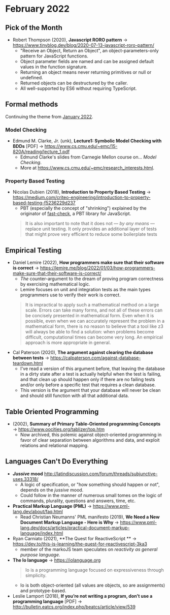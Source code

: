# February 2022

## Pick of the Month

+ Robert Thompson (2020), **Javascript RORO pattern** &#8594; https://www.tinyblog.dev/blog/2020-07-13-javascript-roro-pattern/
    - "Receive an Object, Return an Object", an object-parameters-only pattern for JavaScript functions.
    - Object parameter fields are named and can be assigned default values in the function signature.
    - Returning an object means never returning primitives or null or undefined.
    - Returned objects can be destructured by the caller.
    - All well-supported by ES6 without requiring TypeScript.

## Formal methods

Continuing the theme from [January 2022](https://github.com/dfkaye/dev-links/blob/6659ab1c42c87949884f9ae4220075818fde5a18/2022/january.md#formal-methods).

### Model Checking

+ Edmund M. Clarke, Jr. (unk), **Lecture1: Symbolic Model Checking with BDDs** \[PDF\] &#8594; https://www.cs.cmu.edu/~emc/15-820A/reading/lecture_1.pdf
    - Edmund Clarke's slides from Carnegie Mellon course on&hellip; *Model Checking*.
    - More at https://www.cs.cmu.edu/~emc/research_interests.html.

### Property Based Testing

+ Nicolas Dubien (2018), **Introduction to Property Based Testing** &#8594; https://medium.com/criteo-engineering/introduction-to-property-based-testing-f5236229d237
    - PBT (especially the concept of "shrinking") explained by the originator of [fast-check](https://github.com/dubzzz/fast-check), a PBT library for JavaScript.
    > It is also important to note that it does not — *by any means* — replace unit testing. It only provides an additional layer of tests that might prove very efficient to reduce some boilerplate tests

## Empirical Testing

+ Daniel Lemire (2022), **How programmers make sure that their software is correct** &#8594; https://lemire.me/blog/2022/01/03/how-programmers-make-sure-that-their-software-is-correct/
    - *The* counter-argument to the dream of proving program correctness by exercising mathematical logic.
    - Lemire focuses on unit and integration tests as the main types programmers use to verify their work is correct.
    > It is impractical to apply such a mathematical method on a large scale. Errors can take many forms, and not all of these errors can be concisely presented in mathematical form. Even when it is possible, even when we can accurately represent the problem in a mathematical form, there is no reason to believe that a tool like z3 will always be able to find a solution: when problems become difficult, computational times can become very long. An empirical approach is more appropriate in general.
+ Cal Paterson (2020), **The argument against clearing the database between tests** &#8594; https://calpaterson.com/against-database-teardown.html
    - I've read a version of this argument before, that leaving the database in a dirty state after a test is actually helpful when the test is failing, and that clean up should happen only if there are no failing tests and/or only before a specific test that requires a clean database.
    - This version is the argument that your database will never be clean and should still function with all that additional data.

## Table Oriented Programming

+ (2002), **Summary of Primary Table-Oriented programming Concepts** &#8594; https://www.oocities.org/tablizer/top.htm
    - Now archived, this polemic against object-oriented programming in favor of clear separation between algorithms and data, and exploit relations and relational mapping.


## Languages Can't Do Everything

+ **_Jussive_ mood** http://latindiscussion.com/forum/threads/subjunctive-uses.33318/
    - A logic of specification, or "how something should happen or not", depends on the *jussive* mood.
    - Could follow in the manner of numerous small tomes on the logic of commands, plurality, questions and answers, time, etc.
+ **Practical Markup Language (PML)** &#8594; https://www.pml-lang.dev/about/faq.html
    - Read Christian Neumanns' PML manifesto (2019), **We Need a New Document Markup Language - Here is Why** &#8594; https://www.pml-lang.dev/docs/articles/practical-document-markup-language/index.html
+ Ryan Carniato (2021), **The Quest for ReactiveScript ** &#8594; https://dev.to/this-is-learning/the-quest-for-reactivescript-3ka3
    - member of the markoJS team speculates on *reactivity as general purpose language*.
+ **The Io language** &#8594; https://iolanguage.org
    >  Io is a programming language focused on expressiveness through simplicity.
    - Io is both object-oriented (all values are objects, so are assignments) and prototype-based.
+ Leslie Lamport (2018), **If you’re not writing a program, don’t use a programming language** \[PDF\] &#8594; http://bulletin.eatcs.org/index.php/beatcs/article/view/539

